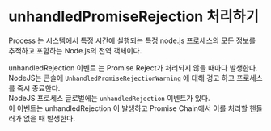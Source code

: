 # unhandledPromiseRejection 처리하기

Process 는 시스템에서 특정 시간에 실행되는 특정 node.js 프로세스의 모든 정보를 추적하고 포함하는 Node.js의 전역 객체이다.

unhandledRejection 이벤트 는 Promise Reject가 처리되지 않을 때마다 발생한다. 
NodeJS는 콘솔에 `UnhandledPromiseRejectionWarning` 에 대해 경고 하고 프로세스를 즉시 종료한다.  
NodeJS 프로세스 글로벌에는 `unhandledRejection` 이벤트가 있다.  
이 이벤트는 unhandledRejection 이 발생하고 Promise Chain에서 이를 처리할 핸들러가 없을 때 발생한다. 

